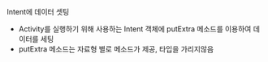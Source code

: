 Intent에 데이터 셋팅

- Activity를 실행하기 위해 사용하는 Intent 객체에 putExtra 메소드를 이용하여 데이터를 세팅
- putExtra 메소드는 자료형 별로 메소드가 제공, 타입을 가리지않음 

